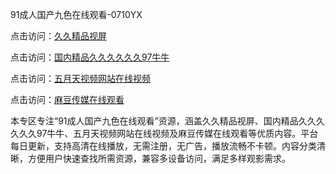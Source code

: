 91成人国产九色在线观看-0710YX

点击访问：<a href="https://heiliaoxqkkct.pages.dev">久久精品视屏</a>

点击访问：<a href="https://heiliaoxwd5i8.pages.dev">国内精品久久久久久久97牛牛</a>

点击访问：<a href="https://heiliaowt0d7p.pages.dev">五月天视频网站在线视频</a>

点击访问：<a href="https://heiliaoga6s9v.pages.dev">麻豆传媒在线观看</a>

本专区专注“91成人国产九色在线观看”资源，涵盖久久精品视屏、国内精品久久久久久久97牛牛、五月天视频网站在线视频及麻豆传媒在线观看等优质内容。平台每日更新，支持高清在线播放，无需注册，无广告，播放流畅不卡顿。内容分类清晰，方便用户快速查找所需资源，兼容多设备访问，满足多样观影需求。

<span style="display:none;">[Canonical link](https://github.com/sau20250710/so1）</span>
